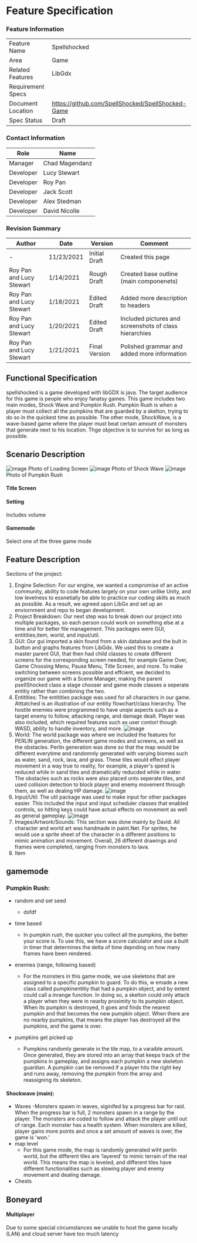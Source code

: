 # Feature Specification

### Feature Information
|||
|---|---|
|Feature Name|Spellshocked|
|Area|Game|
|Related Features|LibGdx|
|Requirement Specs|
|Document Location|https://github.com/SpellShocked/SpellShocked-Game|
|Spec Status|Draft|

### Contact Information
|Role|Name|
|---|---|
|Manager|Chad Magendanz|
|Developer|Lucy Stewart|
|Developer|Roy Pan|
|Developer|Jack Scott|
|Developer|Alex Stedman|
|Developer|David Nicolle|

### Revision Summary
|Author|Date|Version|Comment|
|---|---|---|---|
|-|11/23/2021|Initial Draft|Created this page|
|Roy Pan and Lucy Stewart|1/14/2021|Rough Draft|Created base outline (main componenets)|
|Roy Pan and Lucy Stewart|1/18/2021|Edited Draft|Added more description to headers|
|Roy Pan and Lucy Stewart|1/20/2021|Edited Draft|Included pictures and screenshots of class hierarchies|
|Roy Pan and Lucy Stewart|1/21/2021|Final Version|Polished grammar and added more information|

## Functional Specification
spellshocked is a game developed with libGDX is java. The target audience for this game is people who enjoy fanatsy games. This game includes two main modes, Shock Wave and Pumpkin Rush. Pumpkin Rush is when a player must collect all the pumpkins that are guarded by a skelton, trying to do so in the quickest time as possible. The other mode, ShockWave, is a wave-based game where the player must beat certain amount of monsters that generate next to his location. Thge objective is to survive for as long as possible. 

## Scenario Description

![image](https://user-images.githubusercontent.com/65467897/150017323-0228ec19-cf98-4d15-be79-0749826cc481.png)
Photo of Loading Screen
![image](https://user-images.githubusercontent.com/86680163/150017990-1fcaa019-2bde-4d9e-b95d-7b8351598469.png)
Photo of Shock Wave
![image](https://user-images.githubusercontent.com/86680163/150018090-ada963c6-67f4-4933-9569-231c231675f3.png)
Photo of Pumpkin Rush



#### Title Screen
#### Setting
Includes volume
#### Gamemode
Select one of the three game mode

## Feature Description
Sections of the project:

1. Engine Selection:
    For our engine, we wanted a compromise of an active community, ability to code features largely on your own unlike Unity, and low levelness to essnetially be able to practice our coding skills as much as possible. As a result, we agreed upon LibGx and set up an enviornment and repo to began development.
2. Project Breakdown: Our next step was to break down our project into multiple packages, so each person could work on something else at a time and for better file management. This packages were GUI, entitities,item, world, and input/util. 
3. GUI: Our gui imported a skin found from a skin database and the bult in button and graphs features from LibGdx. We used this to create a master parent GUI, that then had child classes to create different screens for the corresponding screen needed, for example Game Over, Game Choosing Menu, Pause Menu, Title Screen, and more. To make switching between screens possible and effcient, we decided to organize our game with a Scene Manager, making the parent psellShocked class a stage chooser and game mode classes a seperate entitiy rather than combining the two.
4. Entitities: The entitities package was used for all characters in our game. Atttatched is an illustration of our entitiy flowchart/class hierarchy. The hostile enemies were programmed to have unqie aspects such as a target enemy to follow, attacking range, and damage dealt. Player was also included, which required features such as user contorl though WASD, ability to handle inventory, and more. 
![image](https://user-images.githubusercontent.com/86680163/150418151-ae220600-dfe6-47cd-a8a6-85e8ba23d494.png)
5. World: The world package was where we included the features for PERLIN generation, the different game modes and screens, as well as the obstacles. Perlin generation was done so that the map would be different everytime and randomnly generated with varying biomes such as water, sand, rock, lava, and grass. These tiles would effect player movement in a way true to reality, for example, a player's speed is reduced while in sand tiles and dramatically reducded while in water. The obstacles such as rocks were also placed onto seperate tiles, and used collision detection to block player and enemy movement through them, as well as dealing HP damage. 
![image](https://user-images.githubusercontent.com/86680163/150418317-64be532c-2db5-4c36-9bea-b60aa4dbe803.png)
6. Input/Util: The util package was used to make input for other packages easier. This included the input and input scheduler classes that enabled controls, so hitting keys could have actual effects on movement as well as general gameplay.
![image](https://user-images.githubusercontent.com/86680163/150418694-3e33dc9f-681f-4403-bfd1-1e759f48942a.png)
7. Images/Artwork/Sounds: This section was done mainly by David. All character and world art was handmade in paint.Net. For sprites, he would use a sprite sheet of the character in a different positions to mimic animation and movement. Overall, 26 different drawings and frames were completed, ranging from monsters to lava.
8. Item

## gamemode
### Pumpkin Rush: 
- random and set seed
    - dsfdf

- time based
    - In pumpkin rush, the quicker you collect all the pumpkins, the better your score is. To use this, we have a score calculator and use a built in timer that determines the delta of time depnding on how many frames have been rendered. 
- enemies (range, following based) 
    - For the monsters in this game mode, we use skeletons that are assigned to a specific pumpkin to guard. To do this, w emade a new class called pumpkinentitiy that had a pumpkin object, and by extent could call a inrange function. In doing so, a skelton could only attack a player when they were in nearby proximity to its pumpkin object. When its pumpkin is destroyed, it goes and finds the nearest pumpkin and that becomes the new pumpkin object. When there are no nearby pumpkins, that means the player has destroyed all the pumpkins, and the game is over. 
- pumpkins get picked up
    - Pumpkins randomly generate in the tile map, to a varaible amount. Once generated, they are stored into an array that keeps track of the pumpkins in gameplay, and assigns each pumpkin a new skeleton guardian. A pumpkin can be removed if a player hits the right key and runs away, removing the pumpkin from the array and reassigning its skeleton. 

#### Shockwave (main): 
- Waves
    -Monsters spawn in waves, siginifed by a progress bar for raid. When the progress bar is full, 2 monsters spawn in  a range by the player. The monsters are coded to follow and attack the player until out of range. Each monster has a health system. When monsters are killed, player gains more points and once a set amount of waves is over, the game is 'won.'
- map level
    - For this game mode, the map is randomly generated wiht perlin world, but the different tiles are 'layered' to mimic terrain of the real world. This means the map is leveled, and different tiles have different functionalities such as slowing player and enemy movement and dealing damage.
- Chests


## Boneyard
#### Multiplayer
Due to some special circumstances we unable to host the game locally (LAN) and cloud server have too much latency

